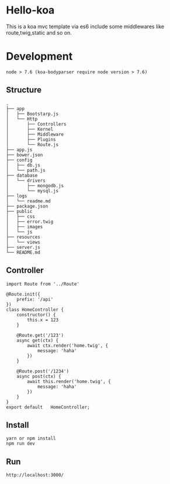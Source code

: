 # Hello-koa
This is a koa mvc template via es6 include some middlewares like route,twig,static and so on.

# Development
```
node > 7.6 (koa-bodyparser require node version > 7.6)
```
## Structure
```
.
├── app
│   ├── Bootstarp.js
│   └── Http
│       ├── Controllers
│       ├── Kernel
│       ├── Middleware
│       ├── Plugins
│       └── Route.js
├── app.js
├── bower.json
├── config
│   ├── db.js
│   └── path.js
├── database
│   └── drivers
│       ├── mongodb.js
│       └── mysql.js
├── logs
│   └── readme.md
├── package.json
├── public
│   ├── css
│   ├── error.twig
│   ├── images
│   └── js
├── resources
│   └── views
├── server.js
└── README.md
```

## Controller
```
import Route from '../Route'

@Route.init({
    prefix: '/api'
})
class HomeController {
    constructor() {
        this.x = 123
    }

    @Route.get('/123')
    async get(ctx) {
        await ctx.render('home.twig', {
            message: 'haha'
        })
    }

    @Route.post('/1234')
    async post(ctx) {
        await this.render('home.twig', {
            message: 'haha'
        })
    }
}
export default   HomeController;

```

## Install
```
yarn or npm install 
npm run dev
```

## Run
```
http://localhost:3000/
```
